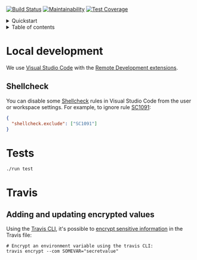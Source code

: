 [![Build Status](https://travis-ci.com/doraboateng/api.svg?branch=stable)](https://travis-ci.com/doraboateng/api)
[![Maintainability](https://api.codeclimate.com/v1/badges/af6ea36778ba43f5fc1d/maintainability)](https://codeclimate.com/github/doraboateng/api/maintainability)
[![Test Coverage](https://api.codeclimate.com/v1/badges/af6ea36778ba43f5fc1d/test_coverage)](https://codeclimate.com/github/doraboateng/api/test_coverage)

<details>
  <summary>Quickstart</summary>

```shell
# Clone the repository.
git clone git@github.com:doraboateng/api.git
cd api

# Run the API locally.
./run

# Launch your IDE.
code .
```

</details>

<details>
  <summary>Table of contents</summary>

- [Local development](#local-development)
  - [Shellcheck](#shellcheck)
- [Tests](#tests)
- [Travis](#travis)
  - [Adding and updating encrypted values](#adding-and-updating-encrypted-values)

</details>

# Local development

We use [Visual Studio Code](https://code.visualstudio.com) with the [Remote Development extensions](https://marketplace.visualstudio.com/items?itemName=ms-vscode-remote.vscode-remote-extensionpack).

## Shellcheck

You can disable some [Shellcheck](https://github.com/koalaman/shellcheck) rules in Visual Studio Code from the user or workspace settings. For example, to ignore rule [SC1091](https://github.com/koalaman/shellcheck/wiki/SC1091):

```json
{
  "shellcheck.exclude": ["SC1091"]
}
```

# Tests

```shell
./run test
```

# Travis

## Adding and updating encrypted values

Using the [Travis CLI](https://github.com/travis-ci/travis.rb), it's possible to [encrypt sensitive information](https://docs.travis-ci.com/user/encryption-keys) in the Travis file:

```shell
# Encrypt an environment variable using the travis CLI:
travis encrypt --com SOMEVAR="secretvalue"
```
